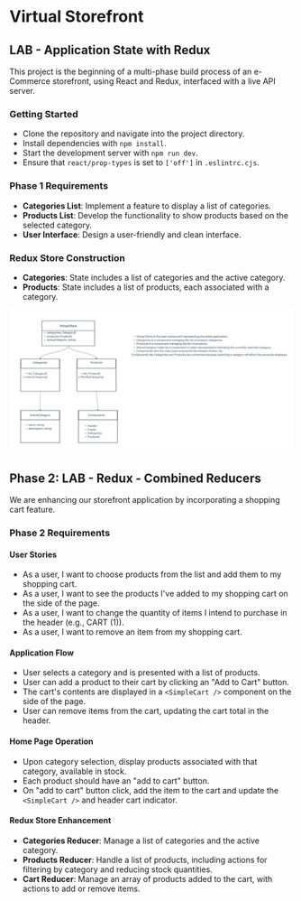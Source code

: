 # Virtual Storefront

## LAB - Application State with Redux

This project is the beginning of a multi-phase build process of an e-Commerce storefront, using React and Redux, interfaced with a live API server.

### Getting Started

- Clone the repository and navigate into the project directory.
- Install dependencies with `npm install`.
- Start the development server with `npm run dev`.
- Ensure that `react/prop-types` is set to `['off']` in `.eslintrc.cjs`.

### Phase 1 Requirements

- **Categories List**: Implement a feature to display a list of categories.
- **Products List**: Develop the functionality to show products based on the selected category.
- **User Interface**: Design a user-friendly and clean interface.

### Redux Store Construction

- **Categories**: State includes a list of categories and the active category.
- **Products**: State includes a list of products, each associated with a category.

![UML](public/storefront.png)

## Phase 2: LAB - Redux - Combined Reducers

We are enhancing our storefront application by incorporating a shopping cart feature.

### Phase 2 Requirements

#### User Stories

- As a user, I want to choose products from the list and add them to my shopping cart.
- As a user, I want to see the products I've added to my shopping cart on the side of the page.
- As a user, I want to change the quantity of items I intend to purchase in the header (e.g., CART (1)).
- As a user, I want to remove an item from my shopping cart.

#### Application Flow

- User selects a category and is presented with a list of products.
- User can add a product to their cart by clicking an "Add to Cart" button.
- The cart's contents are displayed in a `<SimpleCart />` component on the side of the page.
- User can remove items from the cart, updating the cart total in the header.

#### Home Page Operation

- Upon category selection, display products associated with that category, available in stock.
- Each product should have an "add to cart" button.
- On "add to cart" button click, add the item to the cart and update the `<SimpleCart />` and header cart indicator.

#### Redux Store Enhancement

- **Categories Reducer**: Manage a list of categories and the active category.
- **Products Reducer**: Handle a list of products, including actions for filtering by category and reducing stock quantities.
- **Cart Reducer**: Manage an array of products added to the cart, with actions to add or remove items.
